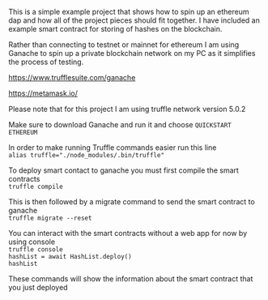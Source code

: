 This is a simple example project that shows how to spin up an ethereum dap and how all of the project pieces should fit together. I have included an example smart contract for storing of hashes on the blockchain.

Rather than connecting to testnet or mainnet for ethereum I am using Ganache to spin up a private blockchain network on my PC as it simplifies the process of testing.

https://www.trufflesuite.com/ganache

https://metamask.io/

Please note that for this project I am using truffle network version 5.0.2

Make sure to download Ganache and run it and choose `QUICKSTART ETHEREUM`

In order to make running Truffle commands easier run this line  
`alias truffle="./node_modules/.bin/truffle"`  

To deploy smart contact to ganache you must first compile the smart contracts  
`truffle compile`  

This is then followed by a migrate command to send the smart contract to ganache  
`truffle migrate --reset`  

You can interact with the smart contracts without a web app for now by using console  
`truffle console`  
`hashList = await HashList.deploy()`  
`hashList`  

These commands will show the information about the smart contract that you just deployed  
